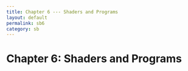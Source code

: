 ```yaml
---
title: Chapter 6 --- Shaders and Programs
layout: default
permalink: sb6
category: sb
---
```

# Chapter 6: Shaders and Programs
